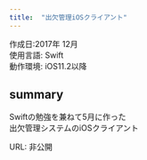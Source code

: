 ```yaml
---
title:  "出欠管理iOSクライアント"
---
```


作成日:2017年 12月  
使用言語:  Swift  
動作環境:  iOS11.2以降

## summary  
Swiftの勉強を兼ねて5月に作った  
出欠管理システムのiOSクライアント 

URL: 非公開